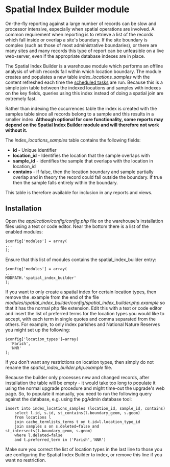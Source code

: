# Spatial Index Builder module #

On-the-fly reporting against a large number of records can be slow and processor intensive, especially when spatial operations are involved. A common requirement when reporting is to retrieve a list of the records which fall inside or overlap a site's boundary. If the site boundary is complex (such as those of most administrative boundaries), or there are many sites and many records this type of report can be unfeasible on a live web-server, even if the appropriate database indexes are in place.

The Spatial Index Builder is a warehouse module which performs an offline analysis of which records fall within which location boundary. The module creates and populates a new table _index\_locations\_samples_ with the content refreshed each time the [scheduled tasks](ScheduledTaskSetup.md) are run. Because this is a simple join table between the indexed locations and samples with indexes on the key fields, queries using this index instead of doing a spatial join are extremely fast.

Rather than indexing the occurrences table the index is created with the samples table since all records belong to a sample and this results in a smaller index. **Although optional for core functionality, some reports may depend on the Spatial Index Builder module and will therefore not work without it.**

The _index\_locations\_samples_ table contains the following fields:

  * **id** - Unique identifier
  * **location\_id** - Identifies the location that the sample overlaps with
  * **sample\_id** - identifies the sample that overlaps with the location in location\_id
  * **contains** - if false, then the location boundary and sample partially overlap and in theory the record could fall outside the boundary. If true then the sample falls entirely within the boundary.

This table is therefore available for inclusion in any reports and views.

## Installation ##

Open the _application/config/config.php_ file on the warehouse's installation files using a text or code editor. Near the bottom there is a list of the enabled modules:
```
$config['modules'] = array(
...
);
```
Ensure that this list of modules contains the spatial\_index\_builder entry:
```
$config['modules'] = array(
...
MODPATH.'spatial_index_builder'
);
```

If you want to only create a spatial index for certain location types, then remove the .example from the end of the file _modules/spatial\_index\_builder/config/spatial\_index\_builder.php.example_ so that it has the normal php file extension. Edit this with a text or code editor and insert the list of preferred terms for the location types you would like to accept, with each term in single quotes and comma separated from the others. For example, to only index parishes and National Nature Reserves you might set up the following:
```
$config['location_types']=array(
  'Parish',
  'NNR'
);
```
If you don't want any restrictions on location types, then simply do not rename the _spatial\_index\_builder.php.example_ file.

Because the builder only processes new and changed records, after installation the table will be empty - it would take too long to populate it using the normal upgrade procedure and might time-out the upgrade's web page. So, to populate it manually, you need to run the following query against the database, e.g. using the pgAdmin database tool:
```
insert into index_locations_samples (location_id, sample_id, contains)
    select l.id, s.id, st_contains(l.boundary_geom, s.geom)
    from locations l
    join cache_termlists_terms t on t.id=l.location_type_id
    join samples s on s.deleted=false and st_intersects(l.boundary_geom, s.geom)
    where l.deleted=false
    and t.preferred_term in ('Parish','NNR')
```
Make sure you correct the list of location types in the last line to those you are configuring the Spatial Index Builder to index, or remove this line if you want no restriction.